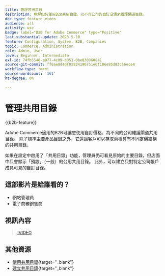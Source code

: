 ```yaml
---
title: 管理共用目錄
description: 瞭解如何使用B2B共用目錄，以不同公司的自訂定價來維護閘道目錄。
doc-type: feature video
audience: all
activity: use
badge: label="B2B for Adobe Commerce" type="Positive"
last-substantial-update: 2023-5-10
feature: Configuration, System, B2B, Companies
topic: Commerce, Administration
role: Admin, User
level: Beginner, Intermediate
exl-id: 74fb5548-a077-4c09-a351-0be830060841
source-git-commit: ff0ae0d4df028341967b1e0f186e85d83c56ece4
workflow-type: tm+mt
source-wordcount: '161'
ht-degree: 0%

---
```


# 管理共用目錄

{{b2b-feature}}

Adobe Commerce適用的B2B可讓您使用自訂價格，為不同的公司維護閘道共用目錄。 除了標準主要產品目錄之外，它還讓客戶可以存取兩種具有不同定價結構的共用目錄。

如果在設定中啟用了「共用目錄」功能，管理員仍可看見原始的主要目錄，但店面中只會顯示「預設」（一般）的公用共用目錄。 此外，可以建立只對特定公司帳戶成員可見的自訂目錄。

## 這部影片是給誰看的？

- 網站管理員
- 電子商務銷售商

## 視訊內容

>[!VIDEO](https://video.tv.adobe.com/v/344446?quality=12&learn=on)

## 其他資源

- [使用共用目錄](https://experienceleague.adobe.com/docs/commerce-admin/b2b/shared-catalogs/catalog-shared.html){target="_blank"}
- [建立共用目錄](https://experienceleague.adobe.com/docs/commerce-admin/b2b/shared-catalogs/define/catalog-shared-create.html){target="_blank"}
